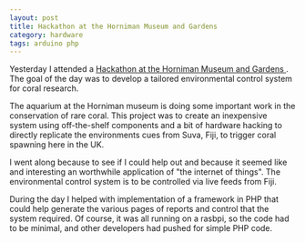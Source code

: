 ```yaml
---
layout: post
title: Hackathon at the Horniman Museum and Gardens
category: hardware
tags: arduino php
---
```


Yesterday I attended a
<a href="http://hornimanhackathon.s3-website-eu-west-1.amazonaws.com/">
Hackathon at the Horniman Museum and Gardens
</a>. The goal of the day was to develop a tailored environmental control
system for coral research.

<!--break-->

The aquarium at the Horniman museum is doing some important work in the
conservation of rare coral. This project was to create an inexpensive system
using off-the-shelf components and a bit of hardware hacking to directly
replicate the environments cues from Suva, Fiji, to trigger coral spawning
here in the UK.

I went along because to see if I could help out and because it seemed like
and interesting an worthwhile application of "the internet of things".
The environmental control system is to be controlled via live feeds from
Fiji.

During the day I helped with implementation of a framework in PHP that could
help generate the various pages of reports and control that the system required.
Of course, it was all running on a rasbpi, so the code had to be minimal, and
other developers had pushed for simple PHP code.

